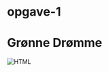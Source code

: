 # opgave-1
# Grønne Drømme
![HTML](https://htmlpreview.github.io/?https://github.com/Green-Sickness/opgave-1/blob/main/index.html)
